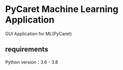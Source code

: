 # PyCaret Machine Learning Application

GUI Application for ML(PyCaret)

## requirements

Python version：3.6 - 3.8
